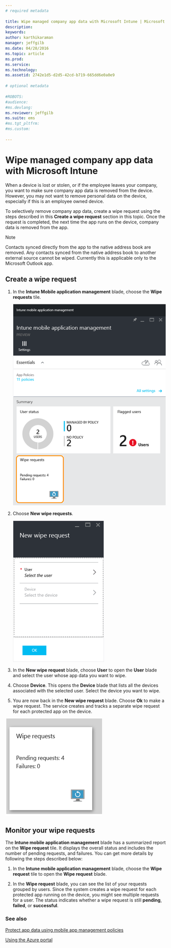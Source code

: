 ```yaml
---
# required metadata

title: Wipe managed company app data with Microsoft Intune | Microsoft Intune
description:
keywords:
author: karthikaraman
manager: jeffgilb
ms.date: 04/28/2016
ms.topic: article
ms.prod:
ms.service:
ms.technology:
ms.assetid: 2742e1d5-d2d5-42cd-b719-665dd6e0a0e9

# optional metadata

#ROBOTS:
#audience:
#ms.devlang:
ms.reviewer: jeffgilb
ms.suite: ems
#ms.tgt_pltfrm:
#ms.custom:

---
```


# Wipe managed company app data with Microsoft Intune
When a device is lost or stolen, or if the employee leaves your company, you want to make sure company app data is removed from the device. However, you may not want to remove personal data on the device, especially if this is an employee owned device.

To selectively remove company app data, create a wipe request using the steps described  in this **Create a wipe request** section in this topic.  Once the request is completed, the next time the app runs on the device, company data is removed from the app.
>[!NOTE]
> Contacts synced directly from the app to the native address book are removed. Any contacts synced from the native address book to another external source cannot be wiped. Currently this is applicable only to the Microsoft Outlook app.



## Create a wipe request

1.  In the **Intune Mobile application management** blade, choose the **Wipe requests** tile.

    ![Screenshot of Intune mobile application management blade with Summary tile](../media/AppManagement/AzurePortal_MAM_WipeRequests.png)

2.  Choose  **New wipe requests**.

    ![Screenshot of the New wipe request blade](../media/AppManagement/AzurePortal_MAM_NewWipeRequest.png)

3.  In the **New wipe request** blade, choose **User** to open the **User** blade and select the user whose app data you want to wipe.

4.  Choose **Device**.  This opens the **Device** blade that lists all the devices associated with the selected user.  Select the device you want to wipe.

5.  You are now back in the **New wipe request** blade. Choose **Ok** to make a wipe request. The service creates and tracks a separate wipe request for each protected app on the device.


![Screenshot of the Wipe requests tile ](../media/AppManagement/AzurePortal_MAM_WipeRequestsSummary.png)

## Monitor your wipe requests
The **Intune mobile application management** blade has a summarized report on the **Wipe request** tile.  It displays the overall status and includes the number of pending requests, and failures. You can get more details by following the steps described below:

1.  In the **Intune mobile application management** blade, choose the **Wipe request** tile to open the **Wipe request** blade.

2.  In the **Wipe request** blade, you can see the list of your requests grouped by users.  Since the system creates a wipe request for each protected app running on the device, you might see multiple requests for a user.  The status indicates whether a wipe request is still **pending**, **failed**, or **successful**.

### See also
[Protect app data using mobile app management policies ](protect-app-data-using-mobile-app-management-policies-with-microsoft-intune.md)

[Using the Azure portal](azure-portal-for-microsoft-intune-mam-policies.md)
